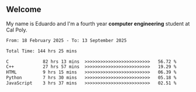## Welcome

 My name is Eduardo and I'm a fourth year **computer engineering** student at Cal Poly.

<!--START_SECTION:waka-->

```txt
From: 18 February 2025 - To: 13 September 2025

Total Time: 144 hrs 25 mins

C             82 hrs 13 mins  >>>>>>>>>>>>>>>>>>>>>>>>>   56.72 %
C++           27 hrs 57 mins  >>>>>>>>>>>>>>>>>>>>>>>>>   19.29 %
HTML          9 hrs 15 mins   >>>>>>>>>>>>>>>>>>>>>>>>>   06.39 %
Python        7 hrs 30 mins   >>>>>>>>>>>>>>>>>>>>>>>>>   05.18 %
JavaScript    3 hrs 37 mins   >>>>>>>>>>>>>>>>>>>>>>>>>   02.51 %
```

<!--END_SECTION:waka-->

<!--
**lalog12/lalog12** is a ✨ _special_ ✨ repository because its `README.md` (this file) appears on your GitHub profile.

Here are some ideas to get you started:

- 🔭 I’m currently working on ...
- 🌱 I’m currently learning ...
- 👯 I’m looking to collaborate on ...
- 🤔 I’m looking for help with ...
- 💬 Ask me about ...
- 📫 How to reach me: ...
- 😄 Pronouns: ...
- ⚡ Fun fact: ...
-->
